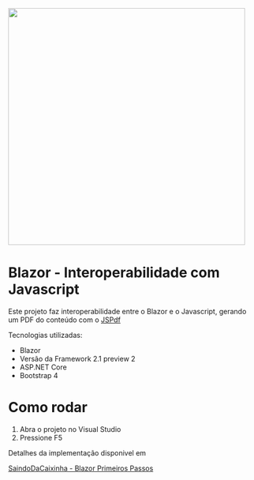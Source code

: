 <img src="https://www.saindodacaixinha.com.br/content/images/2018/05/wasm3.png" width="480" />


# Blazor - Interoperabilidade com Javascript

Este projeto faz interoperabilidade entre o Blazor e o Javascript, gerando um PDF do conteúdo com o [JSPdf](https://github.com/MrRio/jsPDF)

Tecnologias utilizadas:

* Blazor 
* Versão da Framework 2.1 preview 2
* ASP.NET Core
* Bootstrap 4

# Como rodar

1. Abra o projeto no Visual Studio
2. Pressione F5


Detalhes da implementação disponivel em

[SaindoDaCaixinha - Blazor Primeiros Passos](https://www.saindodacaixinha.com.br/blazor-interop-js)
